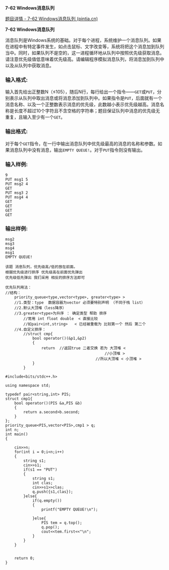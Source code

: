 **7-62 Windows消息队列**

[题目详情 - 7-62 Windows消息队列 (pintia.cn)](https://pintia.cn/problem-sets/1628020702584594432/exam/problems/1628020809572896829)



**7-62 Windows消息队列**

消息队列是Windows系统的基础。对于每个进程，系统维护一个消息队列。如果在进程中有特定事件发生，如点击鼠标、文字改变等，系统将把这个消息加到队列当中。同时，如果队列不是空的，这一进程循环地从队列中按照优先级获取消息。请注意优先级值低意味着优先级高。请编辑程序模拟消息队列，将消息加到队列中以及从队列中获取消息。

### 输入格式:

输入首先给出正整数N（≤105），随后N行，每行给出一个指令——`GET`或`PUT`，分别表示从队列中取出消息或将消息添加到队列中。如果指令是`PUT`，后面就有一个消息名称、以及一个正整数表示消息的优先级，此数越小表示优先级越高。消息名称是长度不超过10个字符且不含空格的字符串；题目保证队列中消息的优先级无重复，且输入至少有一个`GET`。

### 输出格式:

对于每个`GET`指令，在一行中输出消息队列中优先级最高的消息的名称和参数。如果消息队列中没有消息，输出`EMPTY QUEUE!`。对于`PUT`指令则没有输出。

### 输入样例:

```in
9
PUT msg1 5
PUT msg2 4
GET
PUT msg3 2
PUT msg4 4
GET
GET
GET
GET
```

### 输出样例:

```out
msg2
msg3
msg4
msg1
EMPTY QUEUE!
```



~~~核心
该题 消息队列，优先级高/低的放在前面。
根据优先级进行排序 优先级高在前面优先弹出
优先级低先弹出 我们采用 相反的排序方法即可

优先队列用法：
//结构：
	priority_queue<type,vector<type>, greater<type> >
	//1.类型：type  数据容器为vector 必须要特别声明 （不同于栈 list）
	//2.默认大顶堆（less降序）
	//3.greater<type>为升序 ： 确定类型 帮助 排序
    	//常用 int float double  < 直接比较
   	  	//如pair<int,string>   < 已经被重载为 比较第一个 然后 第二个
    //4.自定义排序：
    	//struct cmp{
    		bool operator()(&p1,&p2)
    		{
    			return  //返回true 二者交换 若为 大顶堆 <
    										//小顶堆 > 
    									//所以大顶堆 < 小顶堆 >
    		}
    	}
~~~



~~~
#include<bits/stdc++.h>

using namespace std;

typedef pair<string,int> PIS;
struct cmp1{
    bool operator()(PIS &a,PIS &b)
    {
        return a.second>b.second;
    }
};
priority_queue<PIS,vector<PIS>,cmp1 > q; 
int n;
int main()
{

    cin>>n;
    for(int i = 0;i<n;i++)
    {
        string s1;
        cin>>s1;
        if(s1 == "PUT")
        {
            string s1;
            int clas;
            cin>>s1>>clas;
            q.push({s1,clas});
        }else{
            if(q.empty())
            {
                printf("EMPTY QUEUE!\n");
                
            }else{
                PIS tem = q.top();
                q.pop();
                cout<<tem.first<<"\n";
            }
        }
    }


    return 0;
}



~~~

